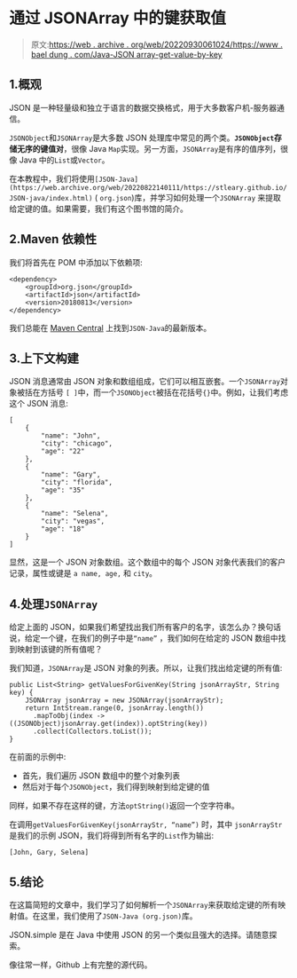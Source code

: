 # 通过 JSONArray 中的键获取值

> 原文:[https://web . archive . org/web/20220930061024/https://www . bael dung . com/Java-JSON array-get-value-by-key](https://web.archive.org/web/20220930061024/https://www.baeldung.com/java-jsonarray-get-value-by-key)

## 1.概观

JSON 是一种轻量级和独立于语言的数据交换格式，用于大多数客户机-服务器通信。

`JSONObject`和`JSONArray`是大多数 JSON 处理库中常见的两个类。**`JSONObject`存储无序的键值对**，很像 Java `Map`实现。另一方面，`JSONArray`是有序的值序列，很像 Java 中的`List`或`Vector`。

在本教程中，我们将使用`[JSON-Java](https://web.archive.org/web/20220822140111/https://stleary.github.io/JSON-java/index.html)` ( `org.json`)库，并学习如何处理一个`JSONArray` 来提取给定键的值。如果需要，我们有这个图书馆的简介。

## 2.Maven 依赖性

我们将首先在 POM 中添加以下依赖项:

```
<dependency>
    <groupId>org.json</groupId>
    <artifactId>json</artifactId>
    <version>20180813</version>
</dependency>
```

我们总能在 [Maven Central](https://web.archive.org/web/20220822140111/https://search.maven.org/classic/#search%7Cgav%7C1%7Cg%3A%22org.json%22%20AND%20a%3A%22json%22) 上找到`JSON-Java`的最新版本。

## 3.上下文构建

JSON 消息通常由 JSON 对象和数组组成，它们可以相互嵌套。一个`JSONArray`对象被括在方括号 `[ ]`中，而一个`JSONObject`被括在花括号`{}`中。例如，让我们考虑这个 JSON 消息:

```
[
    {
        "name": "John",
        "city": "chicago",
        "age": "22"
    },
    {
        "name": "Gary",
        "city": "florida",
        "age": "35"
    },
    {
        "name": "Selena",
        "city": "vegas",
        "age": "18"
    }
]
```

显然，这是一个 JSON 对象数组。这个数组中的每个 JSON 对象代表我们的客户记录，属性或键是 `a name, age,` 和 `city`。

## 4.处理`JSONArray`

给定上面的 JSON，如果我们希望找出我们所有客户的名字，该怎么办？换句话说，给定一个键，在我们的例子中是`“name”` ，我们如何在给定的 JSON 数组中找到映射到该键的所有值呢？

我们知道，`JSONArray`是 JSON 对象的列表。所以，让我们找出给定键的所有值:

```
public List<String> getValuesForGivenKey(String jsonArrayStr, String key) {
    JSONArray jsonArray = new JSONArray(jsonArrayStr);
    return IntStream.range(0, jsonArray.length())
      .mapToObj(index -> ((JSONObject)jsonArray.get(index)).optString(key))
      .collect(Collectors.toList());
}
```

在前面的示例中:

*   首先，我们遍历 JSON 数组中的整个对象列表
*   然后对于每个`JSONObject`，我们得到映射到给定键的值

同样，如果不存在这样的键，方法`optString()`返回一个空字符串。

在调用`getValuesForGivenKey(jsonArrayStr, “name”)` 时，其中 `jsonArrayStr` 是我们的示例 JSON，我们将得到所有名字的`List`作为输出:

```
[John, Gary, Selena]
```

## 5.结论

在这篇简短的文章中，我们学习了如何解析一个`JSONArray`来获取给定键的所有映射值。在这里，我们使用了`JSON-Java (org.json)`库。

JSON.simple 是在 Java 中使用 JSON 的另一个类似且强大的选择。请随意探索。

像往常一样，Github 上有完整的源代码。